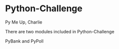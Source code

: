 # Python-Challenge
Py Me Up, Charlie

There are two modules included in Python-Challenge

PyBank and PyPoll 



